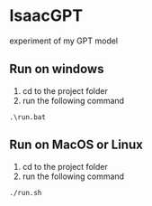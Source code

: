 # IsaacGPT
experiment of my GPT model

## Run on windows
1. cd to the project folder
2. run the following command
```console
.\run.bat
```

## Run on MacOS or Linux
1. cd to the project folder
2. run the following command
```console
./run.sh
```

